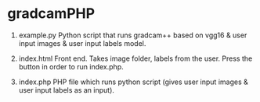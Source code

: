 # gradcamPHP

1. example.py
Python script that runs gradcam++ based on vgg16 & user input images & user input labels model.

2. index.html
Front end. Takes image folder, labels from the user. Press the button in order to run index.php.

3. index.php
PHP file which runs python script (gives user input images & user input labels as an input).
